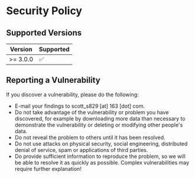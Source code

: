 # Security Policy

## Supported Versions

| Version  | Supported          |
|----------|--------------------|
| >= 3.0.0 | :white_check_mark: |

## Reporting a Vulnerability


If you discover a vulnerability, please do the following:

- E-mail your findings to scott_s829 [at] 163 [dot] com.
- Do not take advantage of the vulnerability or problem you have discovered, for example by downloading more data than necessary to demonstrate the vulnerability or deleting or modifying other people's data.
- Do not reveal the problem to others until it has been resolved.
- Do not use attacks on physical security, social engineering, distributed denial of service, spam or applications of third parties.
- Do provide sufficient information to reproduce the problem, so we will be able to resolve it as quickly as possible. Complex vulnerabilities may require further explanation!
